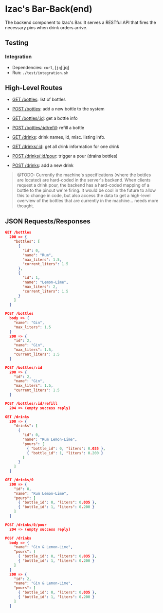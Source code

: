 Izac's Bar-Back(end)
================================================================================

The backend component to Izac's Bar. It serves a RESTful API that fires the
necessary pins when drink orders arrive.


Testing
--------------------------------------------------------------------------------

### Integration

 * Dependencies: `curl`, [`jq`][jq]
 * Run: `./test/integration.sh`


High-Level Routes
--------------------------------------------------------------------------------


* [GET /bottles](#get-bottles): list of bottles
* [POST /bottles](#post-bottles): add a new bottle to the system
* [GET /bottles/:id](#get-bottle): get a bottle info
* [POST /bottles/:id/refill](#post-refill): refill a bottle

* [GET /drinks](#get-drinks): drink names, id, misc. listing info.
* [GET /drinks/:id](#get-drink): get all drink information for one drink
* [POST /drinks/:id/pour](#post-pour): trigger a pour (drains bottles)
* [POST /drinks](#post-drinks): add a new drink

> @TODO: Currently the machine's specifications (where the bottles are
> located) are hard-coded in the server's backend. When clients request
> a drink pour, the backend has a hard-coded mapping of a bottle to the
> pinout we're firing. It would be cool in the future to allow this to
> change in code, but also access the data to get a high-level overview
> of the bottles that are currently in the machine... needs more thought.


JSON Requests/Responses
--------------------------------------------------------------------------------

<a name="get-bottles"></a>
```json
GET /bottles
  200 => {
    "bottles": [
      {
        "id": 0,
        "name": "Rum",
        "max_liters": 1.5,
        "current_liters": 1.5
      },
      {
        "id": 1,
        "name": "Lemon-Lime",
        "max_liters": 2,
        "current_liters": 1.5
      }
    ]
  }
```

<a name="post-bottles"></a>
```json
POST /bottles
  body => {
    "name": "Gin",
    "max_liters": 1.5
  }
  200 => {
    "id": 2,
    "name": "Gin",
    "max_liters": 1.5,
    "current_liters": 1.5
  }
```

<a name="get-bottle"></a>
```json
POST /bottles/:id
  200 => {
    "id": 2,
    "name": "Gin",
    "max_liters": 1.5,
    "current_liters": 1.5
  }
```

<a name="post-refill"></a>
```json
POST /bottles/:id/refill
  204 => (empty success reply)
```

<a name="get-drinks"></a>
```json
GET /drinks
  200 => {
    "drinks": [
      {
        "id": 0,
        "name": "Rum Lemon-Lime",
        "pours": [
          { "bottle_id": 0, "liters": 0.035 },
          { "bottle_id": 1, "liters": 0.200 }
        ]
      }
    ]
  }
```

<a name="get-drink"></a>
```json
GET /drinks/0
  200 => {
    "id": 0,
    "name": "Rum Lemon-Lime",
    "pours": [
      { "bottle_id": 0, "liters": 0.035 },
      { "bottle_id": 1, "liters": 0.200 }
    ]
  }
```

<a name="post-pour"></a>
```json
POST /drinks/0/pour
  204 => (empty success reply)
```

<a name="post-drinks"></a>
```json
POST /drinks
  body => {
    "name": "Gin & Lemon-Lime",
    "pours": [
      { "bottle_id": 0, "liters": 0.035 },
      { "bottle_id": 1, "liters": 0.200 }
    ]
  }
  200 => {
    "id": 2,
    "name": "Gin & Lemon-Lime",
    "pours": [
      { "bottle_id": 0, "liters": 0.035 },
      { "bottle_id": 1, "liters": 0.200 }
    ]
  }
```
